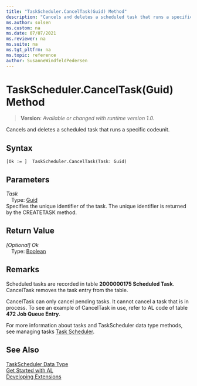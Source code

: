 ```yaml
---
title: "TaskScheduler.CancelTask(Guid) Method"
description: "Cancels and deletes a scheduled task that runs a specific codeunit."
ms.author: solsen
ms.custom: na
ms.date: 07/07/2021
ms.reviewer: na
ms.suite: na
ms.tgt_pltfrm: na
ms.topic: reference
author: SusanneWindfeldPedersen
---
```

[//]: # (START>DO_NOT_EDIT)
[//]: # (IMPORTANT:Do not edit any of the content between here and the END>DO_NOT_EDIT.)
[//]: # (Any modifications should be made in the .xml files in the ModernDev repo.)
# TaskScheduler.CancelTask(Guid) Method
> **Version**: _Available or changed with runtime version 1.0._

Cancels and deletes a scheduled task that runs a specific codeunit.


## Syntax
```AL
[Ok := ]  TaskScheduler.CancelTask(Task: Guid)
```
## Parameters
*Task*  
&emsp;Type: [Guid](../guid/guid-data-type.md)  
Specifies the unique identifier of the task. The unique identifier is returned by the CREATETASK method.
          


## Return Value
*[Optional] Ok*  
&emsp;Type: [Boolean](../boolean/boolean-data-type.md)  



[//]: # (IMPORTANT: END>DO_NOT_EDIT)

## Remarks  
 Scheduled tasks are recorded in table **2000000175 Scheduled Task**. CancelTask removes the task entry from the table.  

 CancelTask can only cancel pending tasks. It cannot cancel a task that is in process. To see an example of CancelTask in use, refer to AL code of table **472 Job Queue Entry**.  

 For more information about tasks and TaskScheduler data type methods, see managing tasks [Task Scheduler](../../devenv-task-scheduler.md).  

## See Also
[TaskScheduler Data Type](taskscheduler-data-type.md)  
[Get Started with AL](../../devenv-get-started.md)  
[Developing Extensions](../../devenv-dev-overview.md)